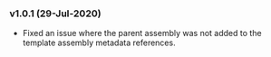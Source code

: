 ### v1.0.1 (29-Jul-2020)

- Fixed an issue where the parent assembly was not added to the template assembly metadata references.
